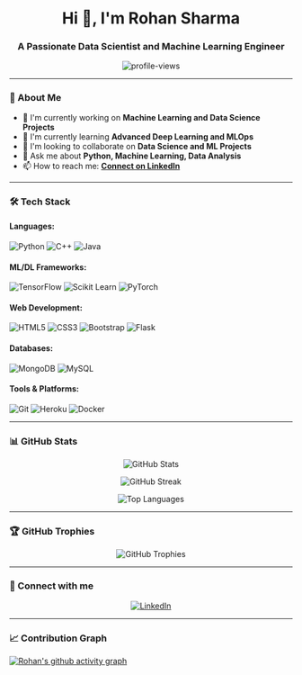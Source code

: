 <h1 align="center">Hi 👋, I'm Rohan Sharma</h1>
<h3 align="center">A Passionate Data Scientist and Machine Learning Engineer</h3>

<p align="center">
  <img src="https://komarev.com/ghpvc/?username=rohansharma4050&label=Profile%20views&color=0e75b6&style=flat" alt="profile-views" />
</p>

---

### 🚀 About Me
- 🔭 I'm currently working on **Machine Learning and Data Science Projects**
- 🌱 I'm currently learning **Advanced Deep Learning and MLOps**
- 👯 I'm looking to collaborate on **Data Science and ML Projects**
- 💬 Ask me about **Python, Machine Learning, Data Analysis**
- 📫 How to reach me: **[Connect on LinkedIn](https://linkedin.com/in/rohan-sharma-877a3119a/)**

---

### 🛠️ Tech Stack

#### Languages:
![Python](https://img.shields.io/badge/Python-3776AB?style=for-the-badge&logo=python&logoColor=white)
![C++](https://img.shields.io/badge/C++-00599C?style=for-the-badge&logo=c%2B%2B&logoColor=white)
![Java](https://img.shields.io/badge/Java-ED8B00?style=for-the-badge&logo=java&logoColor=white)

#### ML/DL Frameworks:
![TensorFlow](https://img.shields.io/badge/TensorFlow-FF6F00?style=for-the-badge&logo=tensorflow&logoColor=white)
![Scikit Learn](https://img.shields.io/badge/Scikit_Learn-F7931E?style=for-the-badge&logo=scikit-learn&logoColor=white)
![PyTorch](https://img.shields.io/badge/PyTorch-EE4C2C?style=for-the-badge&logo=pytorch&logoColor=white)

#### Web Development:
![HTML5](https://img.shields.io/badge/HTML5-E34F26?style=for-the-badge&logo=html5&logoColor=white)
![CSS3](https://img.shields.io/badge/CSS3-1572B6?style=for-the-badge&logo=css3&logoColor=white)
![Bootstrap](https://img.shields.io/badge/Bootstrap-563D7C?style=for-the-badge&logo=bootstrap&logoColor=white)
![Flask](https://img.shields.io/badge/Flask-000000?style=for-the-badge&logo=flask&logoColor=white)

#### Databases:
![MongoDB](https://img.shields.io/badge/MongoDB-47A248?style=for-the-badge&logo=mongodb&logoColor=white)
![MySQL](https://img.shields.io/badge/MySQL-4479A1?style=for-the-badge&logo=mysql&logoColor=white)

#### Tools & Platforms:
![Git](https://img.shields.io/badge/Git-F05032?style=for-the-badge&logo=git&logoColor=white)
![Heroku](https://img.shields.io/badge/Heroku-430098?style=for-the-badge&logo=heroku&logoColor=white)
![Docker](https://img.shields.io/badge/Docker-2496ED?style=for-the-badge&logo=docker&logoColor=white)

---

### 📊 GitHub Stats

<p align="center">
  <img src="https://github-readme-stats.vercel.app/api?username=rohansharma4050&show_icons=true&theme=radical" alt="GitHub Stats" />
</p>

<p align="center">
  <img src="https://github-readme-streak-stats.herokuapp.com/?user=rohansharma4050&theme=radical" alt="GitHub Streak" />
</p>

<p align="center">
  <img src="https://github-readme-stats.vercel.app/api/top-langs/?username=rohansharma4050&layout=compact&theme=radical" alt="Top Languages" />
</p>

---

### 🏆 GitHub Trophies
<p align="center">
  <img src="https://github-profile-trophy.vercel.app/?username=rohansharma4050&theme=radical&row=1" alt="GitHub Trophies" />
</p>

---

### 🤝 Connect with me
<p align="center">
  <a href="https://linkedin.com/in/rohan-sharma-877a3119a/">
    <img src="https://img.shields.io/badge/LinkedIn-0077B5?style=for-the-badge&logo=linkedin&logoColor=white" alt="LinkedIn"/>
  </a>
</p>

---

### 📈 Contribution Graph
[![Rohan's github activity graph](https://github-readme-activity-graph.vercel.app/graph?username=rohansharma4050&bg_color=141321&color=FF6B81&line=FF4D6D&point=FFFFFF&area=true&hide_border=true)](https://github.com/ashutosh00710/github-readme-activity-graph)
